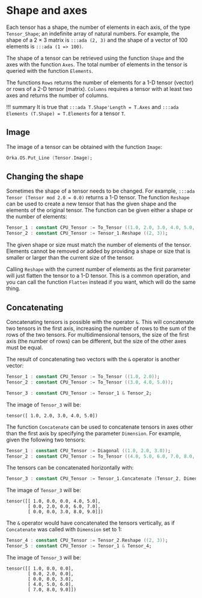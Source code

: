 # Shape and axes

Each tensor has a shape, the number of elements in each axis,
of the type `Tensor_Shape`; an indefinite array of natural numbers.
For example, the shape of a 2 × 3 matrix is `:::ada (2, 3)` and the shape
of a vector of 100 elements is `:::ada (1 => 100)`.

The shape of a tensor can be retrieved using the function `Shape` and
the axes with the function `Axes`. The total number of
elements in the tensor is queried with the function `Elements`.

The functions `Rows` returns the number of elements for a 1-D tensor (vector)
or rows of a 2-D tensor (matrix). `Columns` requires a tensor with at
least two axes and returns the number of columns.

!!! summary
    It is true that `:::ada T.Shape'Length = T.Axes` and
    `:::ada Elements (T.Shape) = T.Elements` for a tensor `T`.

##  Image

The image of a tensor can be obtained with the function `Image`:

```ada
Orka.OS.Put_Line (Tensor.Image);
```

## Changing the shape

Sometimes the shape of a tensor needs to be changed.
For example, `:::ada Tensor (Tensor mod 2.0 = 0.0)` returns a 1-D tensor.
The function `Reshape` can be used to create a new tensor that has the given
shape and the elements of the original tensor. The function can be given
either a shape or the number of elements:

```ada
Tensor_1 : constant CPU_Tensor := To_Tensor ((1.0, 2.0, 3.0, 4.0, 5.0, 6.0));
Tensor_2 : constant CPU_Tensor := Tensor_1.Reshape ((2, 3));
```

The given shape or size must match the number of elements of the tensor.
Elements cannot be removed or added by providing a shape or size that is
smaller or larger than the current size of the tensor.

Calling `Reshape` with the current number of elements as the first parameter
will just flatten the tensor to a 1-D tensor. This is a common operation, and
you can call the function `Flatten` instead if you want, which will do the
same thing.

## Concatenating

Concatenating tensors is possible with the operator `&`. This will concatenate
two tensors in the first axis, increasing the number of rows to the sum of
the rows of the two tensors. For multidimensional tensors, the size of the first
axis (the number of rows) can be different, but the size of the other
axes must be equal.

The result of concatenating two vectors with the `&` operator is another vector:

```ada
Tensor_1 : constant CPU_Tensor := To_Tensor ((1.0, 2.0));
Tensor_2 : constant CPU_Tensor := To_Tensor ((3.0, 4.0, 5.0));

Tensor_3 : constant CPU_Tensor := Tensor_1 & Tensor_2;
```

The image of `Tensor_3` will be:

```
tensor([ 1.0, 2.0, 3.0, 4.0, 5.0])
```

The function `Concatenate` can be used to concatenate tensors in axes
other than the first axis by specifying the parameter `Dimension`.
For example, given the following two tensors:

```ada
Tensor_1 : constant CPU_Tensor := Diagonal ((1.0, 2.0, 3.0));
Tensor_2 : constant CPU_Tensor := To_Tensor ((4.0, 5.0, 6.0, 7.0, 8.0, 9.0), (3, 2));
```

The tensors can be concatenated horizontally with:

```ada
Tensor_3 : constant CPU_Tensor := Tensor_1.Concatenate (Tensor_2, Dimension => 2);
```

The image of `Tensor_3` will be:

```
tensor([[ 1.0, 0.0, 0.0, 4.0, 5.0],
        [ 0.0, 2.0, 0.0, 6.0, 7.0],
        [ 0.0, 0.0, 3.0, 8.0, 9.0]])
```

The `&` operator would have concatenated the tensors vertically,
as if `Concatenate` was called with `Dimension` set to 1:

```ada
Tensor_4 : constant CPU_Tensor := Tensor_2.Reshape ((2, 3));
Tensor_5 : constant CPU_Tensor := Tensor_1 & Tensor_4;
```

The image of `Tensor_3` will be:

```
tensor([[ 1.0, 0.0, 0.0],
        [ 0.0, 2.0, 0.0],
        [ 0.0, 0.0, 3.0],
        [ 4.0, 5.0, 6.0],
        [ 7.0, 8.0, 9.0]])
```
